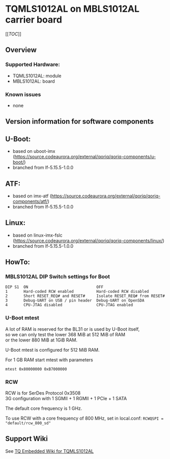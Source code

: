 # TQMLS1012AL on MBLS1012AL carrier board

[[_TOC_]]

## Overview

### Supported Hardware:

* TQMLS1012AL: module
* MBLS1012AL:  board

### Known issues

- none

## Version information for software components

## U-Boot:

* based on uboot-imx (https://source.codeaurora.org/external/qoriq/qoriq-components/u-boot/)
* branched from lf-5.15.5-1.0.0

## ATF:

* based on imx-atf (https://source.codeaurora.org/external/qoriq/qoriq-components/atf/)
* branched from lf-5.15.5-1.0.0

## Linux:

* based on linux-imx-fslc (https://source.codeaurora.org/external/qoriq/qoriq-components/linux/)
* branched from lf-5.15.5-1.0.0

## HowTo:

### MBLS1012AL DIP Switch settings for Boot

```
DIP S1  ON                              OFF
1       Hard-coded RCW enabled          Hard-coded RCW disabled
2       Short RESET_REQ# and RESET#     Isolate RESET_REQ# from RESET#
3       Debug-UART on USB / pin header  Debug-UART on OpenSDA
4       CPU-JTAG disabled               CPU-JTAG enabled
```

### U-Boot mtest

A lot of RAM is reserved for the BL31 or is used by U-Boot itself,  
so we can only test the lower 368 MiB at 512 MiB of RAM  
or the lower 880 MiB at 1GiB RAM.

U-Boot mtest is configured for 512 MiB RAM.

For 1 GB RAM start mtest with parameters

`mtest 0x80000000 0xB7000000`

### RCW

RCW is for SerDes Protocol 0x3508  
3G configuration with 1 SGMII + 1 RGMII + 1 PCIe + 1 SATA

The default core frequency is 1 GHz.

To use RCW with a core frequency of 800 MHz, set in local.conf:
`RCWQSPI = "default/rcw_800_sd"`

## Support Wiki

See [TQ Embedded Wiki for TQMLS1012AL](https://support.tq-group.com/en/layerscape/tqmls1012al)
